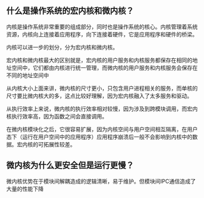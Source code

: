 ## 什么是操作系统的宏内核和微内核？ 

内核是操作系统非常重要的组成部分，同时也是操作系统的核心。内核管理着系统资源，内核向上连接着应用程序，向下连接着硬件，它是应用程序和硬件的桥梁。

内核可以进一步的划分，分为宏内核和微内核。

宏内核和微内核最大的区别就是，宏内核的用户服务和内核服务都保存在相同的地址空间中，它们都由内核进行统一管理，而微内核的用户服务和内核服务会保存在不同的地址空间中

从内核大小上面来讲，微内核的尺寸更小，只包含用户进程相关的服务，而单核的尺寸要比微内核大的多，这点比较好理解，因为宏内核融入了太多服务和驱动。

从执行效率上来说，微内核的执行效率相对较慢，因为涉及到跨模块调用，而宏内核执行效率高，因为函数之间会直接调用。

在微内核模块化之后，它很容易扩展，因为内核空间与用户空间相互隔离，在用户态下（运行在用户空间中的应用程序）应用程序崩溃后一般不会影响到内核中的数据。宏内核的可拓展性较差。

## 微内核为什么更安全但是运行更慢？

微内核优势在于模块间解耦造成的逻辑清晰，易于维护。但模块间IPC通信造成了大量的性能下降